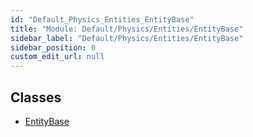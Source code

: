 ```yaml
---
id: "Default_Physics_Entities_EntityBase"
title: "Module: Default/Physics/Entities/EntityBase"
sidebar_label: "Default/Physics/Entities/EntityBase"
sidebar_position: 0
custom_edit_url: null
---
```


## Classes

- [EntityBase](../classes/Default_Physics_Entities_EntityBase.EntityBase.md)
